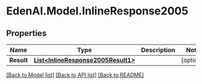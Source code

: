 # EdenAI.Model.InlineResponse2005
## Properties

Name | Type | Description | Notes
------------ | ------------- | ------------- | -------------
**Result** | [**List&lt;InlineResponse2005Result1&gt;**](InlineResponse2005Result1.md) |  | [optional] 

[[Back to Model list]](../README.md#documentation-for-models) [[Back to API list]](../README.md#documentation-for-api-endpoints) [[Back to README]](../README.md)


